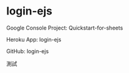 # login-ejs

Google Console Project: Quickstart-for-sheets

Heroku App: login-ejs

GitHub: login-ejs

測試